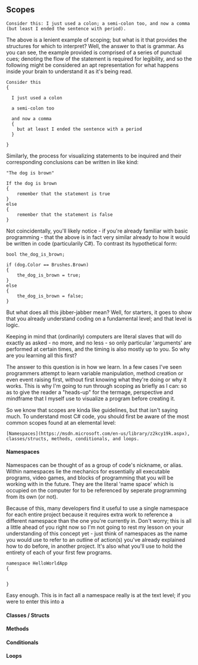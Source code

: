 ## Scopes

``Consider this: I just used a colon; a semi-colon too, and now a comma (but least I ended the sentence with period).``

The above is a lenient example of scoping; but what is it that provides the structures for which to interpret? Well, the answer to that is grammar. 
As you can see, the example provided is comprised of a series of punctual cues; denoting the flow of the statement is required for legibility, 
and so the following might be considered an apt representation for what happens inside your brain to understand it as it's being read.

    Consider this
    {
    
      I just used a colon
      
      a semi-colon too
        
      and now a comma
      {
        but at least I ended the sentence with a period
      }
      
    }
    
Similarly, the process for visualizing statements to be inquired and their corresponding conclusions can be written in like kind:

    "The dog is brown"
    
    If the dog is brown
    {
        remember that the statement is true  
    }
    else
    {
        remember that the statement is false
    }
    
Not coincidentally, you'll likely notice - if you're already familiar with basic programming - that the above is in fact very similar already to how it would be written in code (particularily C#). To contrast its hypothetical form:

    bool the_dog_is_brown;
    
    if (dog.Color == Brushes.Brown)
    {
        the_dog_is_brown = true;
    }
    else
    {
        the_dog_is_brown = false;
    }

But what does all this jibber-jabber mean? Well, for starters, it goes to show that you already understand coding on a fundamental level; and that level is logic.

Keeping in mind that (ordinarily) computers are literal slaves that will do exactly as asked - no more, and no less - so only particular 'arguments' are performed at certain times, and the timing is also mostly up to you. So why are you learning all this first?

The answer to this question is in how we learn. In a few cases I've seen programmers attempt to learn variable manipulation, method creation or even event raising first, without first knowing what they're doing or why it works. This is why I'm going to run through scoping as briefly as I can: so as to give the reader a "heads-up" for the termage, perspective and mindframe that I myself use to visualize a program before creating it.

So we know that scopes are kinda like guidelines, but that isn't saying much. To understand most C# code, you should first be aware of the most common scopes found at an elemental level:

    [Namespaces](https://msdn.microsoft.com/en-us/library/z2kcy19k.aspx), classes/structs, methods, conditionals, and loops.
    
#### Namespaces

Namespaces can be thought of as a group of code's nickname, or alias. Within namespaces lie the mechanics for essentially all executable programs, video games, and blocks of programming that you will be working with in the future. They are the literal 'name space' which is occupied on the computer for to be referenced by seperate programming from its own (or not).

Because of this, many developers find it useful to use a single namespace for each entire project because it requires extra work to reference a different namespace than the one you're currently in. Don't worry; this is all a little ahead of you right now so I'm not going to rest my lesson on your understanding of this concept yet - just think of namespaces as the name you would use to refer to an outline of action(s) you've already explained how to do before, in another project. It's also what you'll use to hold the entirety of each of your first few programs. 

    namespace HelloWorldApp
    {
    
    
    }

Easy enough. This is in fact all a namespace really is at the text level; if you were to enter this into a 

#### Classes / Structs

#### Methods

#### Conditionals

#### Loops
